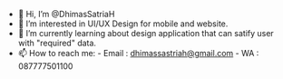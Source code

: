 - 👋 Hi, I’m @DhimasSatriaH
- 👀 I’m interested in UI/UX Design for mobile and website.
- 🌱 I’m currently learning about design application that can satify user with "required" data. 
- 📫 How to reach me:
      - Email : dhimassastriah@gmail.com
      - WA    : 087777501100

<!---
DhimasSatriaH/DhimasSatriaH is a ✨ special ✨ repository because its `README.md` (this file) appears on your GitHub profile.
You can click the Preview link to take a look at your changes.
--->
